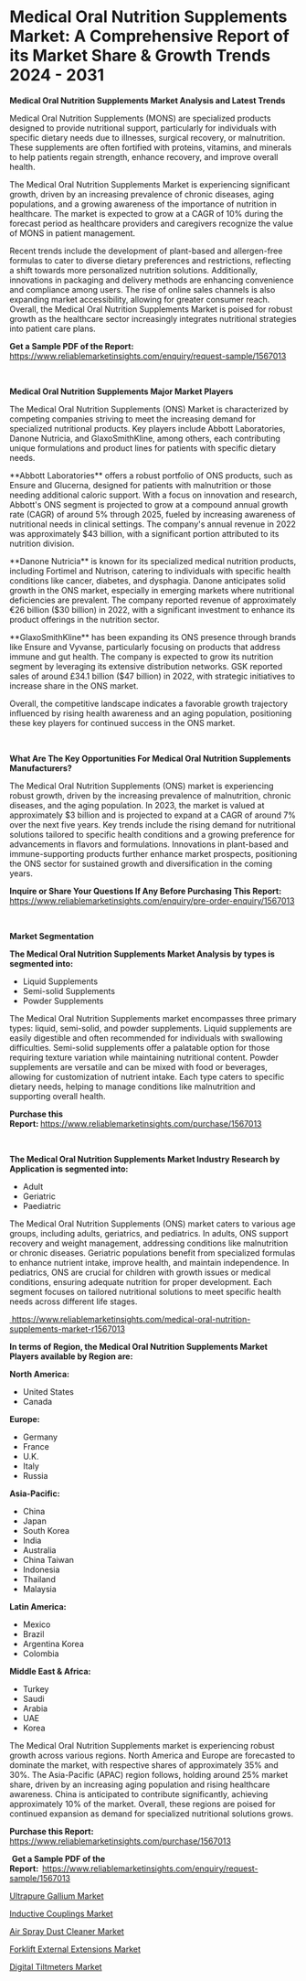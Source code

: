 <p><h1>Medical Oral Nutrition Supplements Market: A Comprehensive Report of its Market Share & Growth Trends 2024 - 2031</h1></p><p><strong>Medical Oral Nutrition Supplements Market Analysis and Latest Trends</strong></p>
<p><p>Medical Oral Nutrition Supplements (MONS) are specialized products designed to provide nutritional support, particularly for individuals with specific dietary needs due to illnesses, surgical recovery, or malnutrition. These supplements are often fortified with proteins, vitamins, and minerals to help patients regain strength, enhance recovery, and improve overall health.</p><p>The Medical Oral Nutrition Supplements Market is experiencing significant growth, driven by an increasing prevalence of chronic diseases, aging populations, and a growing awareness of the importance of nutrition in healthcare. The market is expected to grow at a CAGR of 10% during the forecast period as healthcare providers and caregivers recognize the value of MONS in patient management.</p><p>Recent trends include the development of plant-based and allergen-free formulas to cater to diverse dietary preferences and restrictions, reflecting a shift towards more personalized nutrition solutions. Additionally, innovations in packaging and delivery methods are enhancing convenience and compliance among users. The rise of online sales channels is also expanding market accessibility, allowing for greater consumer reach. Overall, the Medical Oral Nutrition Supplements Market is poised for robust growth as the healthcare sector increasingly integrates nutritional strategies into patient care plans.</p></p>
<p><strong>Get a Sample PDF of the Report:&nbsp;</strong> <a href="https://www.reliablemarketinsights.com/enquiry/request-sample/1567013?utm_campaign=1551&utm_medium=2&utm_source=Github&utm_content=ia&utm_term=11102024&utm_id=medical-oral-nutrition-supplements">https://www.reliablemarketinsights.com/enquiry/request-sample/1567013</a></p>
<p>&nbsp;</p>
<p><strong>Medical Oral Nutrition Supplements Major Market Players</strong></p>
<p><p>The Medical Oral Nutrition Supplements (ONS) Market is characterized by competing companies striving to meet the increasing demand for specialized nutritional products. Key players include Abbott Laboratories, Danone Nutricia, and GlaxoSmithKline, among others, each contributing unique formulations and product lines for patients with specific dietary needs.</p><p>**Abbott Laboratories** offers a robust portfolio of ONS products, such as Ensure and Glucerna, designed for patients with malnutrition or those needing additional caloric support. With a focus on innovation and research, Abbott's ONS segment is projected to grow at a compound annual growth rate (CAGR) of around 5% through 2025, fueled by increasing awareness of nutritional needs in clinical settings. The company's annual revenue in 2022 was approximately $43 billion, with a significant portion attributed to its nutrition division.</p><p>**Danone Nutricia** is known for its specialized medical nutrition products, including Fortimel and Nutrison, catering to individuals with specific health conditions like cancer, diabetes, and dysphagia. Danone anticipates solid growth in the ONS market, especially in emerging markets where nutritional deficiencies are prevalent. The company reported revenue of approximately €26 billion ($30 billion) in 2022, with a significant investment to enhance its product offerings in the nutrition sector.</p><p>**GlaxoSmithKline** has been expanding its ONS presence through brands like Ensure and Vyvanse, particularly focusing on products that address immune and gut health. The company is expected to grow its nutrition segment by leveraging its extensive distribution networks. GSK reported sales of around £34.1 billion ($47 billion) in 2022, with strategic initiatives to increase share in the ONS market.</p><p>Overall, the competitive landscape indicates a favorable growth trajectory influenced by rising health awareness and an aging population, positioning these key players for continued success in the ONS market.</p></p>
<p>&nbsp;</p>
<p><strong>What Are The Key Opportunities For Medical Oral Nutrition Supplements Manufacturers?</strong></p>
<p><p>The Medical Oral Nutrition Supplements (ONS) market is experiencing robust growth, driven by the increasing prevalence of malnutrition, chronic diseases, and the aging population. In 2023, the market is valued at approximately $3 billion and is projected to expand at a CAGR of around 7% over the next five years. Key trends include the rising demand for nutritional solutions tailored to specific health conditions and a growing preference for advancements in flavors and formulations. Innovations in plant-based and immune-supporting products further enhance market prospects, positioning the ONS sector for sustained growth and diversification in the coming years.</p></p>
<p><strong>Inquire or Share Your Questions If Any Before Purchasing This Report:</strong> <a href="https://www.reliablemarketinsights.com/enquiry/pre-order-enquiry/1567013?utm_campaign=1551&utm_medium=2&utm_source=Github&utm_content=ia&utm_term=11102024&utm_id=medical-oral-nutrition-supplements">https://www.reliablemarketinsights.com/enquiry/pre-order-enquiry/1567013</a></p>
<p>&nbsp;</p>
<p><strong>Market Segmentation</strong></p>
<p><strong>The Medical Oral Nutrition Supplements Market Analysis by types is segmented into:</strong></p>
<p><ul><li>Liquid Supplements</li><li>Semi-solid Supplements</li><li>Powder Supplements</li></ul></p>
<p><p>The Medical Oral Nutrition Supplements market encompasses three primary types: liquid, semi-solid, and powder supplements. Liquid supplements are easily digestible and often recommended for individuals with swallowing difficulties. Semi-solid supplements offer a palatable option for those requiring texture variation while maintaining nutritional content. Powder supplements are versatile and can be mixed with food or beverages, allowing for customization of nutrient intake. Each type caters to specific dietary needs, helping to manage conditions like malnutrition and supporting overall health.</p></p>
<p><strong>Purchase this Report:&nbsp;</strong><a href="https://www.reliablemarketinsights.com/purchase/1567013?utm_campaign=1551&utm_medium=2&utm_source=Github&utm_content=ia&utm_term=11102024&utm_id=medical-oral-nutrition-supplements">https://www.reliablemarketinsights.com/purchase/1567013</a></p>
<p>&nbsp;</p>
<p><strong>The Medical Oral Nutrition Supplements Market Industry Research by Application is segmented into:</strong></p>
<p><ul><li>Adult</li><li>Geriatric</li><li>Paediatric</li></ul></p>
<p><p>The Medical Oral Nutrition Supplements (ONS) market caters to various age groups, including adults, geriatrics, and pediatrics. In adults, ONS support recovery and weight management, addressing conditions like malnutrition or chronic diseases. Geriatric populations benefit from specialized formulas to enhance nutrient intake, improve health, and maintain independence. In pediatrics, ONS are crucial for children with growth issues or medical conditions, ensuring adequate nutrition for proper development. Each segment focuses on tailored nutritional solutions to meet specific health needs across different life stages.</p></p>
<p><a href="https://www.reliablemarketinsights.com/medical-oral-nutrition-supplements-market-r1567013?utm_campaign=1551&utm_medium=2&utm_source=Github&utm_content=ia&utm_term=11102024&utm_id=medical-oral-nutrition-supplements">&nbsp;https://www.reliablemarketinsights.com/medical-oral-nutrition-supplements-market-r1567013</a></p>
<p><strong>In terms of Region, the Medical Oral Nutrition Supplements Market Players available by Region are:</strong></p>
<p>
    <p> <strong> North America: </strong>
        <ul>
            <li>United States</li>
            <li>Canada</li>
        </ul>
        </p> 
    <p> <strong> Europe: </strong>
        <ul>
            <li>Germany</li>
            <li>France</li>
            <li>U.K.</li>
            <li>Italy</li>
            <li>Russia</li>
        </ul>
        </p> 
    <p> <strong> Asia-Pacific: </strong>
        <ul>
            <li>China</li>
            <li>Japan</li>
            <li>South Korea</li>
            <li>India</li>
            <li>Australia</li>
            <li>China Taiwan</li>
            <li>Indonesia</li>
            <li>Thailand</li>
            <li>Malaysia</li>
        </ul>
        </p> 
    <p> <strong> Latin America: </strong>
        <ul>
            <li>Mexico</li>
            <li>Brazil</li>
            <li>Argentina Korea</li>
            <li>Colombia</li>
        </ul>
        </p> 
    <p> <strong> Middle East & Africa: </strong>
        <ul>
            <li>Turkey</li>
            <li>Saudi</li>
            <li>Arabia</li>
            <li>UAE</li>
            <li>Korea</li>
        </ul>
    </p>
    </p>
<p><p>The Medical Oral Nutrition Supplements market is experiencing robust growth across various regions. North America and Europe are forecasted to dominate the market, with respective shares of approximately 35% and 30%. The Asia-Pacific (APAC) region follows, holding around 25% market share, driven by an increasing aging population and rising healthcare awareness. China is anticipated to contribute significantly, achieving approximately 10% of the market. Overall, these regions are poised for continued expansion as demand for specialized nutritional solutions grows.</p></p>
<p><strong>Purchase this Report: </strong><a href="https://www.reliablemarketinsights.com/purchase/1567013?utm_campaign=1551&utm_medium=2&utm_source=Github&utm_content=ia&utm_term=11102024&utm_id=medical-oral-nutrition-supplements">https://www.reliablemarketinsights.com/purchase/1567013</a></p>
<p>&nbsp;<strong>Get a Sample PDF of the Report:&nbsp;&nbsp;</strong><a href="https://www.reliablemarketinsights.com/enquiry/request-sample/1567013?utm_campaign=1551&utm_medium=2&utm_source=Github&utm_content=ia&utm_term=11102024&utm_id=medical-oral-nutrition-supplements">https://www.reliablemarketinsights.com/enquiry/request-sample/1567013</a></p>
<p><strong></strong></p>
<p><p><a href="https://www.linkedin.com/pulse/ultrapure-gallium-market-growth-outlook-from-2024-2031-projecting-joafe?utm_campaign=1551&utm_medium=2&utm_source=Github&utm_content=ia&utm_term=11102024&utm_id=medical-oral-nutrition-supplements">Ultrapure Gallium Market</a></p><p><a href="https://www.linkedin.com/pulse/global-inductive-couplings-market-analysis-trends-forecasts-oaltf?utm_campaign=1551&utm_medium=2&utm_source=Github&utm_content=ia&utm_term=11102024&utm_id=medical-oral-nutrition-supplements">Inductive Couplings Market</a></p><p><a href="https://issuu.com/reportprime-2/docs/air-spray-dust-cleaner-market-size-_1c63c269186835?utm_campaign=1551&utm_medium=2&utm_source=Github&utm_content=ia&utm_term=11102024&utm_id=medical-oral-nutrition-supplements">Air Spray Dust Cleaner Market</a></p><p><a href="https://www.linkedin.com/pulse/forklift-external-extensions-market-global-share-isesc?utm_campaign=1551&utm_medium=2&utm_source=Github&utm_content=ia&utm_term=11102024&utm_id=medical-oral-nutrition-supplements">Forklift External Extensions Market</a></p><p><a href="https://www.linkedin.com/pulse/global-digital-tiltmeters-market-focus-application-ucqee?utm_campaign=1551&utm_medium=2&utm_source=Github&utm_content=ia&utm_term=11102024&utm_id=medical-oral-nutrition-supplements">Digital Tiltmeters Market</a></p></p>